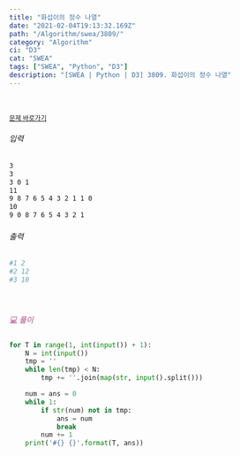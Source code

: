 ```yaml
---
title: "화섭이의 정수 나열"
date: "2021-02-04T19:13:32.169Z"
path: "/Algorithm/swea/3809/"
category: "Algorithm"
ci: "D3"
cat: "SWEA"
tags: ["SWEA", "Python", "D3"]
description: "[SWEA | Python | D3] 3809. 화섭이의 정수 나열"
---
```


<br />

<a href="https://swexpertacademy.com/main/code/problem/problemDetail.do?problemLevel=3&contestProbId=AWHz7xD6A20DFAVB&categoryId=AWHz7xD6A20DFAVB&categoryType=CODE&problemTitle=&orderBy=FIRST_REG_DATETIME&selectCodeLang=PYTHON&select-1=3&pageSize=10&pageIndex=5"><small>문제 바로가기</small></a>

###### 입력

```sh
3
3
3 0 1
11
9 8 7 6 5 4 3 2 1 1 0
10
9 0 8 7 6 5 4 3 2 1
```

###### 출력

```sh
#1 2
#2 12
#3 10
```

<br />

##### <h5 style="color:#C587AE;">💻 풀이</h5>

```python
for T in range(1, int(input()) + 1):
    N = int(input())
    tmp = ''
    while len(tmp) < N:
        tmp += ''.join(map(str, input().split()))

    num = ans = 0
    while 1:
        if str(num) not in tmp:
            ans = num
            break
        num += 1
    print('#{} {}'.format(T, ans))
```

